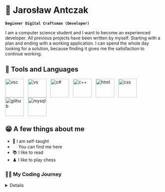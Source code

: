 # 👋 Jarosław Antczak

**`Beginner Digital Craftsman (Developer)`**

I am a computer science student and I want to become an experienced developer. All previous projects have been written by myself. Starting with a plan and ending with a working application. I can spend the whole day looking for a solution, because finding it gives me the satisfaction to continue working.

## 🧰 Tools and Languages 

 <img align="left" alt="vsc" width="60px" style="padding-right:10px;" src="https://cdn.jsdelivr.net/gh/devicons/devicon/icons/vscode/vscode-original.svg" />
 <img align="left" alt="vs" width="60px" style="padding-right:10px;" src="https://cdn.jsdelivr.net/gh/devicons/devicon/icons/visualstudio/visualstudio-plain.svg" />
 <img align="left" alt="c#" width="60px" style="padding-right:10px;" src="https://cdn.jsdelivr.net/gh/devicons/devicon/icons/csharp/csharp-original.svg" />
 <img align="left" alt="c++" width="60px" style="padding-right:10px;" src="https://cdn.jsdelivr.net/gh/devicons/devicon/icons/cplusplus/cplusplus-original.svg" />
 <img align="left" alt="html" width="60px" style="padding-right:10px;" src="https://cdn.jsdelivr.net/gh/devicons/devicon/icons/html5/html5-original.svg" />
 <img align="left" alt="css" width="60px" style="padding-right:10px;" src="https://cdn.jsdelivr.net/gh/devicons/devicon/icons/css3/css3-original.svg" />
 <img align="left" alt="github" width="60px" style="padding-right:10px;" src="https://cdn.jsdelivr.net/gh/devicons/devicon/icons/github/github-original-wordmark.svg" />
 <img alt="mysql" width="60px" style="padding-right:10px;" src="https://cdn.jsdelivr.net/gh/devicons/devicon/icons/mysql/mysql-original.svg" />
 
  
  ## 😁 A few things about me
  
- 🌱 I am self-taught
- [ <img width="15px" src="https://cdn.jsdelivr.net/gh/devicons/devicon/icons/linkedin/linkedin-original.svg" />](https://www.linkedin.com/in/jaros%C5%82aw-antczak-024a69261/)  You can find me here  
- 📚 I like to read
- ♟️ I like to play chess


<summary><h3>👨‍💻 My Coding Journey</h3></summary>
<details><h4>Read more</h4>
I started my adventure with programming in a technical school, exactly in the second year, then I started learning C ++. At first I didn't feel it was something for me and I kind of gave up the idea of becoming a programmer. The next year I started learning HTML, CSS, JS, PHP and MySql because these languages were necessary to pass the exam. This was the moment when I really started to delve into the world of coding. So much so that I passed the exam with 100% and I taught many of my friends and each of them passed. However, that wasn't the direction I wanted to go, I always wanted to make apps, not websites. I started learning C#, finished the course, then started another course, this time learning Angular. However, I quickly gave up Angular because I worked as a programming teacher and there I focused more on C#. Shortly after that, I got my first job in IT, maybe as a programmer, but the knowledge and approach of a programmer is useful in my everyday tasks.
</details>

